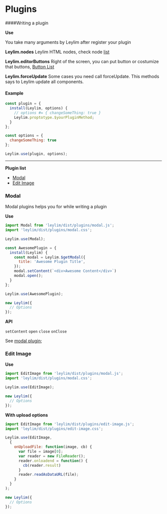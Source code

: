 # Plugins

####Writing a plugin

**Use**

You take many arguments by Leylim after register your plugin

**Leylim.nodes** Leylim HTML nodes, check node [list](https://github.com/abdullah/leylim/blob/master/lib/constant.js)

**Leylim.editorButtons** Right of the screen, you can put button or costumize that buttons, [Button List](https://github.com/abdullah/leylim/blob/master/lib/editorButtons.js)

**Leylim.forceUpdate** Some cases you need call forceUpdate. This methods says to Leylim update all components.

#### Example

```javascript
const plugin = {
  install(Leylim, options) {
    // options #= { changeSomeThing: true }
    Leylim.proptotype.$yourPluginMethod;
  }
};

const options = {
  changeSomeThing: true
};

Leylim.use(plugin, options);
```

---

**Plugin list**

- [Modal](#modal)
- [Edit Image](#edit-image)

### Modal
Modal plugins helps you for while writing a plugin

**Use**

```javascript
import Modal from 'leylim/dist/plugins/modal.js';
import 'leylim/dist/plugins/modal.css';

Leylim.use(Modal);

const AwesomePlugin = {
  install(Leylim) {
    const modal = Leylim.$getModal({
      title: 'Awesome Plugin Title',
    });
    modal.setContent(`<div>Awesome Content</div>`)
    modal.open();
  }
};

Leylim.use(AwesomePlugin);

new Leylim({
  // Options
});

```


**API**

`setContent`
`open`
`close`
`onClose`


See [modal plugin](https://github.com/abdullah/leylim/blob/master/lib/plugins/modal.js);


### Edit Image

**Use**


```javascript
import EditImage from 'leylim/dist/plugins/modal.js';
import 'leylim/dist/plugins/modal.css';

Leylim.use(EditImage);

new Leylim({
  // Options
});
```


**With upload options**

```javascript
import EditImage from 'leylim/dist/plugins/edit-image.js';
import 'leylim/dist/plugins/edit-image.css';

Leylim.use(EditImage,
  {
    onUploadFile: function(image, cb) {
      var file = image[0];
      var reader = new FileReader();
      reader.onloadend = function() {
        cb(reader.result)
      }
      reader.readAsDataURL(file);
    }
  }
);

new Leylim({
  // Options
});
```
